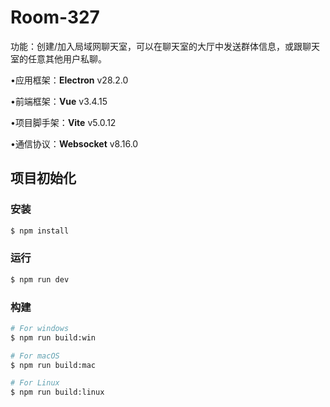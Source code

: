 # Room-327

功能：创建/加入局域网聊天室，可以在聊天室的大厅中发送群体信息，或跟聊天室的任意其他用户私聊。

•应用框架：**Electron** v28.2.0

•前端框架：**Vue** v3.4.15

•项目脚手架：**Vite** v5.0.12 

•通信协议：**Websocket** v8.16.0

## 项目初始化

### 安装

```bash
$ npm install
```

### 运行

```bash
$ npm run dev
```

### 构建

```bash
# For windows
$ npm run build:win

# For macOS
$ npm run build:mac

# For Linux
$ npm run build:linux
```

